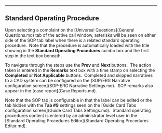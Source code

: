   ----------------------------------
  **Standard Operating Procedure**
  ----------------------------------

Upon selecting a complaint on the [UniversalQuestions](General Questions.md) tab of the active call window,
asterisks will be seen on either side of the SOP tab label when there is
a related standard operating procedure.  Note that the procedure is
automatically loaded with the title showing in the **Standard Operating
Procedures** combo box and the first step in the text box beneath.

To navigate through the steps use the **Prev** and **Next** buttons. 
The action taken is entered in the **Remarks** text box with a time
stamp on selecting the **Completed** or **Not Applicable** buttons. 
Completed and skipped narratives to a CAD system can be configured on
the [SOP/ERG Narrative configurationscreen](SOP-ERG Narrative Settings.md).  SOP remarks also appear in
the [case report](Case Reports.md).

Note that the SOP tab is configurable in that the label can be edited or
the tab hidden with the **Tab #9** settings seen on the [Guide Card Tabsconfiguration screen](Guide Card Tabs Settings.md).  Standard
operating procedures content is entered by an administrator level user
in the [Standard Operating ProceduresEditor](Standard Operating Procedures Editor.md).

<figure><img src=".gitbook/assets/Standard Operating Procedure_files/image001.png" alt=""><figcaption></figcaption></figure> 
